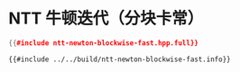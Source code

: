 # NTT 牛顿迭代（分块卡常）

```cpp
{{#include ntt-newton-blockwise-fast.hpp.full}}
```

```
{{#include ../../build/ntt-newton-blockwise-fast.info}}
```
